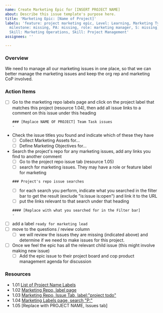 ```yaml
---
name: Create Marketing Epic for [INSERT PROJECT NAME]
about: Describe this issue template's purpose here.
title: 'Marketing Epic: [Name of Project]'
labels: 'feature: project marketing epic, Level: Learning, Marketing Type: Project,
  milestone: missing, PA: missing, role: marketing manager, S: missing, size: 0.25pt,
  Skill: Marketing Operations, Skill: Project Management'
assignees: ''

---
```


### Overview
We need to manage all our marketing issues in one place, so that we can better manage the marketing issues and keep the org rep and marketing CoP involved.
### Action Items
- [ ] Go to the marketing repo labels page and click on the project label that matches this project (resource 1.04), then add all issue links to a comment on this issue under this heading
   ```
   ### [Replace NAME OF PROJECT] Team Task issues
   - 
   ```
- Check the issue titles you found and indicate which of these they have 
   - [ ] Collect Marketing Assets for...
   - [ ] Define Marketing Objectives for...
- Search the project's repo for any marketing issues, add any links you find to another comment
  - [ ] Go to the project repo issue tab (resource 1.05)
  - [ ] search for marketing issues.  They may have a role or feature label for marketing
   ```
   ### Project's repo issue searches
   ```
  - [ ] for each search you perform, indicate what you searched in the filter bar to get the result (exclude "is:issue is:open") and link it to the URL
  - [ ] put the links relevant to that search under that heading
   ```
   #### [Replace with what you searched for in the Filter bar]
   - 
   ```
- [ ] add a label `ready for marketing lead`
- [ ] move to the questions / review column
   - [ ] we will review the issues they are missing (indicated above) and determine if we need to make issues for this project.
- [ ] Once we feel the epic has all the relevant child issue (this might involve making new issue)
   - [ ] Add the epic issue to their project board and cop product management agenda for discussion

### Resources
- 1.01 [List of Project Name Labels](https://docs.google.com/spreadsheets/d/14pzhhBXBsD-l1zrHoAfS7b7KVZ6_RgIH_0gWW9EaqV4)
- 1.02 [Marketing Repo, label page](https://github.com/hackforla/marketing/labels)
- 1.03 [Marketing Repo, Issue Tab, label:"project todo"](https://github.com/hackforla/marketing/issues?q=is%3Aopen+is%3Aissue+label%3A%22project+todo%22)
- 1.04 [Marketing Labels page, search "P:"](https://github.com/hackforla/marketing/labels?q=P%3A)
- 1.05 [Replace with PROJECT NAME, Issues tab]
